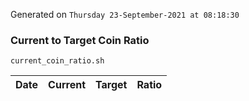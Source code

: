Generated on `Thursday 23-September-2021 at 08:18:30`

### Current to Target Coin Ratio
`current_coin_ratio.sh`

Date|Current|Target|Ratio
---|---|---|---
